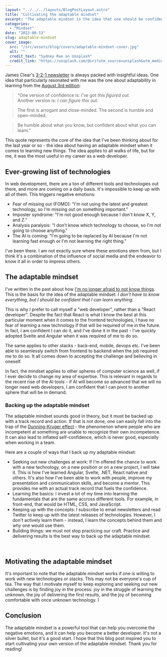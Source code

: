 ```yaml
---
layout: "../../../layouts/BlogPostLayout.astro"
title: "Cultivating the adaptable mindset"
excerpt: "The adaptable mindset is the idea that one should be confident in what they can learn. The idea applies to all walks of life, but for me, it was the most useful in my career as a web developer. In this blog post, I've detailed how having an adaptable mindset helps me deal with negative emotions, how I back it with action and, perhaps most importantly, why I find joy in it."
categories:
  - "Mindset"
date: "2023-08-13"
slug: adaptable-mindset
cover_image:
  src: "/src/assets/blog/covers/adaptable-mindset-cover.jpg"
  alt: ""
  credit_text: "Sydney Rae on Unsplash"
  credit_link: "https://unsplash.com/@srz?utm_source=unsplash&utm_medium=referral&utm_content=creditCopyText"
---
```


James Clear's [3-2-1 newsletter](https://jamesclear.com/3-2-1) is always packed with insightful ideas. One idea that particularly resonated with me was the one about adaptability in learning from the [August 3rd edition](https://jamesclear.com/3-2-1/august-3-2023):

> “One version of confidence is: _I’ve got this figured out._<br />
> Another version is: _I can figure this out._

> The first is arrogant and close-minded. The second is humble and open-minded.

> Be humble about what you know, but confident about what you can learn.”

This quote represents the core of the idea that I've been thinking about for the last year or so - the idea about having an adaptable mindset when it comes to learning new things. The idea applies to all walks of life, but for me, it was the most useful in my career as a web developer.

## Ever-growing list of technologies

In web development, there are a ton of different tools and technologies out there, and more are coming on a daily basis. It's impossible to keep up with all of them. This triggers negative emotions:

- Fear of missing out (FOMO): "I'm not using the latest and greatest technology, so I'm missing out on something important."
- Imposter syndrome: "I'm not good enough because I don't know X, Y, and Z."
- Analysis paralysis: "I don't know which technology to choose, so I'm not going to choose anything."
- The AI is coming: "I'm going to be replaced by AI because I'm not learning fast enough or I'm not learning the right thing."

I've been there. I am not exactly sure where these emotions stem from, but I think it's a combination of the influence of social media and the endeavor to know it all in order to impress others.

## The adaptable mindset

I've written in the past about how [I'm no longer afraid to not know things](/blog/post/i-am-not-afraid-to-not-know-things-anymore). This is the basis for the idea of the adaptable mindset: _I don't have to know everything, but I should be confident that I can learn anything._

This is why I prefer to call myself a "web developer", rather than a "React developer". Despite the fact that React is what I know the best at this particular moment when it comes to the frontend technologies, I have no fear of learning a new technology if that will be required of me in the future. In fact, I am confident I can do it, and I've done it in the past - I've quickly adopted Svelte and Angular when it was required of me to do so.

The same applies to other stacks - back-end, mobile, devops etc. I've been able to seamlessly switch from frontend to backend when the job required me to do so. It all comes down to accepting the challenge and believing in oneself.

In fact, the mindset applies to other spheres of computer science as well, if I ever decide to change my area of expertise. This is relevant in regards to the recent rise of the AI tools - if AI will become so advanced that we will no longer need web developers, I am confident that I can pivot to another sphere that will be in demand.

### Backing up the adaptable mindset

The adaptable mindset sounds good in theory, but it must be backed up with a track record and action. If that is not done, one can easily fall into the trap of the [Dunning-Kruger effect](https://en.wikipedia.org/wiki/Dunning%E2%80%93Kruger_effect) - the phenomenon where people who are incompetent at something are unable to recognize their own incompetence. It can also lead to inflated self-confidence, which is never good, especially when working in a team.

Here are a couple of ways that I back up my adaptable mindset:

- Seeking out new challenges at work: If I'm offered the chance to work with a new technology, on a new position or on a new project, I will take it. This is how I've learned Angular, Svelte, .NET, React native and others. It's also how I've been able to work with people, improve my presentation and communication skills, and become a mentor. This provides me with an actual track record that fuels the confidence.
- Learning the basics: I invest a lot of my time into learning the fundamentals that are the same accross different tools. For example, in front-end, that would be HTML, CSS, and JavaScript.
- Keeping up with the concepts: I subscribe to email newsletters and read Twitter to keep up with the latest releases of technologies. However, I don't actively learn them - instead, I learn the concepts behind them and _why_ one would use them.
- Building things: we must not stop practicing our craft. Practice and delivering results is the best way to back up the adaptable mindset.

<br />

## Motivating the adaptable mindset

It's important to note that the adaptable mindset works if one is willing to work with new technologies or stacks. This may not be everyone's cup of tea. The way that I motivate myself to keep exploring and seeking out new challenges is by finding joy in the process: joy in the struggle of learning the unknown, the joy of delivering the first results, and the joy of becoming comfortable with once unknown technology. I

## Conclusion

The adaptable mindset is a powerful tool that can help you overcome the negative emotions, and it can help you become a better developer. It's not a silver bullet, but it's a good start. I hope that this blog post inspired you to start cultivating your own version of the adaptable mindset. Thank you for reading!
